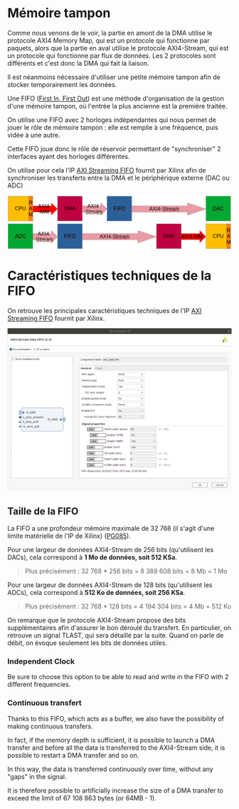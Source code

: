 # Mémoire tampon

Comme nous venons de le voir, la partie en amont de la DMA utilise le protocole AXI4 Memory Map, qui est un protocole qui fonctionne par paquets, alors que la partie en aval utilise le protocole AXI4-Stream, qui est un protocole qui fonctionne par flux de données.
Les 2 protocoles sont différents et c'est donc la DMA qui fait la liaison.

Il est néanmoins nécessaire d'utiliser une petite mémoire tampon afin de stocker temporairement les données.

Une FIFO ([First In, First Out](https://en.wikipedia.org/wiki/FIFO_(computing_and_electronics))) est une méthode d'organisation de la gestion d'une mémoire tampon, où l'entrée la plus ancienne est la première traitée.

On utilise une FIFO avec 2 horloges indépendantes qui nous permet de jouer le rôle de mémoire tampon : elle est remplie à une fréquence, puis vidée à une autre.

Cette FIFO joue donc le rôle de réservoir permettant de "synchroniser" 2 interfaces ayant des horloges différentes.

On utilise pour cela l'IP [AXI Streaming FIFO](https://www.xilinx.com/products/intellectual-property/axi_fifo.html) fournit par Xilinx afin de synchroniser les transferts entre la DMA et le périphérique externe (DAC ou ADC)

![AWG_FIFO](./../images/AWG_FIFO.png?raw=true "Disposition de la FIFO dans l'architecture de l'AWG")
![DGTZ_FIFO](./../images/DGTZ_FIFO.png?raw=true "Disposition de la FIFO dans l'architecture du DGTZ")

# Caractéristiques techniques de la FIFO

On retrouve les principales caractéristiques techniques de l'IP [AXI Streaming FIFO](https://www.xilinx.com/products/intellectual-property/axi_fifo.html) fournit par Xilinx.

![FIFO](./../images/FIFO.png?raw=true "IP Xilinx AXI Streaming FIFO")

## Taille de la FIFO

La FIFO a une profondeur mémoire maximale de 32 768 (il s'agit d'une limite matérielle de l'IP de Xilinx) ([PG085](https://docs.xilinx.com/r/en-US/pg085-axi4stream-infrastructure)).

Pour une largeur de données AXI4-Stream de 256 bits (qu'utilisent les DACs), cela correspond à **1 Mo de données, soit 512 KSa**.

> Plus précisément : 32 768 * 256 bits = 8 388 608 bits = 8 Mb = 1 Mo

Pour une largeur de données AXI4-Stream de 128 bits (qu'utilisent les ADCs), cela correspond à **512 Ko de données, soit 256 KSa**.

> Plus précisément : 32 768 * 128 bits = 4 194 304 bits = 4 Mb = 512 Ko

On remarque que le protocole AXI4-Stream propose des bits supplémentaires afin d'assurer le bon déroulé du transfert.
En particulier, on retrouve un signal TLAST, qui sera détaillé par la suite.
Quand on parle de débit, on évoque seulement les bits de données utiles.








### Independent Clock

Be sure to choose this option to be able to read and write in the FIFO with 2 different frequencies.


### Continuous transfert

Thanks to this FIFO, which acts as a buffer, we also have the possibility of making continuous transfers. 

In fact, if the memory depth is sufficient, it is possible to launch a DMA transfer and before all the data is transferred to the AXI4-Stream side, it is possible to restart a DMA transfer and so on. 

In this way, the data is transferred continuously over time, without any "gaps" in the signal. 

It is therefore possible to artificially increase the size of a DMA transfer to exceed the limit of 67 108 863 bytes (or 64MB - 1).
